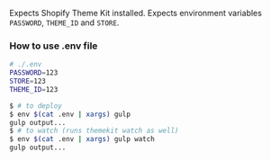 Expects Shopify Theme Kit installed. Expects environment variables `PASSWORD`, `THEME_ID` and `STORE`.

### How to use .env file

```sh
# ./.env
PASSWORD=123
STORE=123
THEME_ID=123
```

```sh
$ # to deploy
$ env $(cat .env | xargs) gulp
gulp output...
$ # to watch (runs themekit watch as well)
$ env $(cat .env | xargs) gulp watch
gulp output...
```